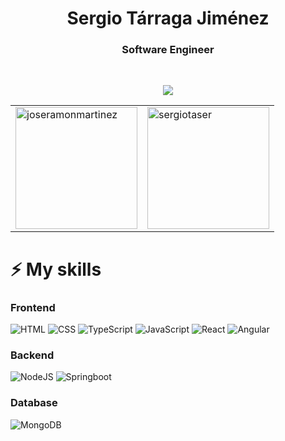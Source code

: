 <h1 align="center">Sergio Tárraga Jiménez</h1>
<h3 align="center">Software Engineer</h3>
<br>
<p align="center">
                <a href="https://www.linkedin.com/in/sergio-t%C3%A1rraga-jim%C3%A9nez-ba127a243/">
                <img src="https://img.shields.io/badge/LinkedIn-0077B5?style=for-the-badge&logo=linkedin&logoColor=white">
                </a>
</p>


<table>
<td>
<img align="top" height="195"
                src="https://github-readme-stats.vercel.app/api?username=sergiotaser&bg_color=30,e96443,904e95&title_color=fff&text_color=fff&show_icons=true"
                alt="joseramonmartinez" />
</td>
<td>
<img align="top" height="195"
                src="https://github-readme-stats.vercel.app/api/top-langs?username=sergiotaser&layout=compact&bg_color=30,e96443,904e95&title_color=fff&text_color=fff&show_icons=true"
                alt="sergiotaser" />
</td>
</table>



<!-----SKILLS----->


<h1>⚡ <b>My skills </b></h1>


<h3><b>Frontend</b></h3>

![HTML](https://img.shields.io/badge/HTML5-E34F26?style=for-the-badge&logo=html5&logoColor=white)
![CSS](https://img.shields.io/badge/CSS3-1572B6?style=for-the-badge&logo=css3&logoColor=white)
![TypeScript](https://img.shields.io/badge/typescript-%23007ACC.svg?style=for-the-badge&logo=typescript&logoColor=white)
![JavaScript](https://img.shields.io/badge/javascript-%23323330.svg?style=for-the-badge&logo=javascript&logoColor=%23F7DF1E)
![React](https://img.shields.io/badge/React-20232A?style=for-the-badge&logo=react&logoColor=61DAFB)
![Angular](https://img.shields.io/badge/Angular-DD0031?style=for-the-badge&logo=angular&logoColor=white)

<h3><b>Backend</b></h3>

![NodeJS](https://img.shields.io/badge/node.js-6DA55F?style=for-the-badge&logo=node.js&logoColor=white)
![Springboot](https://img.shields.io/badge/Spring-6DB33F?style=for-the-badge&logo=spring&logoColor=white)



<h3><b>Database</b></h3>

![MongoDB](https://img.shields.io/badge/MongoDB-%234ea94b.svg?style=for-the-badge&logo=mongodb&logoColor=white)

<br>




